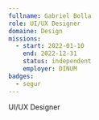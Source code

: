```yaml
---
fullname: Gabriel Bolla
role: UI/UX Designer 
domaine: Design
missions:
  - start: 2022-01-10
    end: 2022-12-31
    status: independent
    employer: DINUM
badges:
  - segur
---
```


UI/UX Designer 
